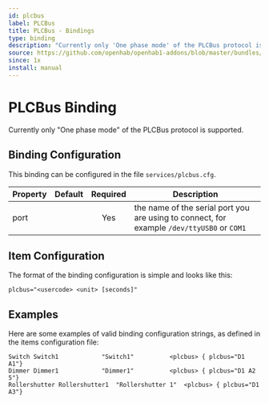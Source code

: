 ```yaml
---
id: plcbus
label: PLCBus
title: PLCBus - Bindings
type: binding
description: "Currently only 'One phase mode' of the PLCBus protocol is supported."
source: https://github.com/openhab/openhab1-addons/blob/master/bundles/binding/org.openhab.binding.plcbus/README.md
since: 1x
install: manual
---
```


<!-- Attention authors: Do not edit directly. Please add your changes to the appropriate source repository -->


# PLCBus Binding

Currently only "One phase mode" of the PLCBus protocol is supported.

## Binding Configuration

This binding can be configured in the file `services/plcbus.cfg`.

| Property | Default | Required | Description |
|----------|---------|:--------:|-------------|
| port     |         |   Yes    | the name of the serial port you are using to connect, for example `/dev/ttyUSB0` or `COM1` |

## Item Configuration

The format of the binding configuration is simple and looks like this:

```
plcbus="<usercode> <unit> [seconds]"
```

## Examples

Here are some examples of valid binding configuration strings, as defined in the items configuration file:

```
Switch Switch1	          "Switch1"          <plcbus> { plcbus="D1 A1"}
Dimmer Dimmer1	          "Dimmer1"          <plcbus> { plcbus="D1 A2 5"}
Rollershutter Rollershutter1  "Rollershutter 1"  <plcbus> { plcbus="D1 A3"}
```

<DocPreviousVersions/>
<EditPageLink/>
